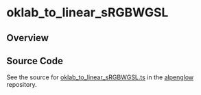 # oklab_to_linear_sRGBWGSL

## Overview





## Source Code

See the source for [oklab_to_linear_sRGBWGSL.ts](https://github.com/phetsims/alpenglow/blob/main/js/webgpu/wgsl/color/oklab_to_linear_sRGBWGSL.ts) in the [alpenglow](https://github.com/phetsims/alpenglow) repository.

